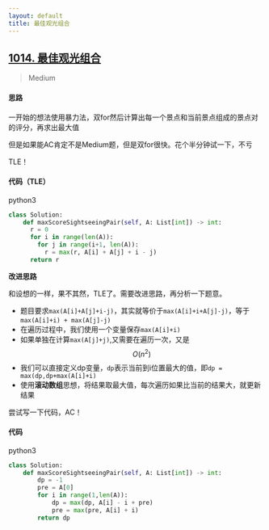 ```yaml
---
layout: default
title: 最佳观光组合
---
```


## [1014\. 最佳观光组合](https://leetcode-cn.com/problems/best-sightseeing-pair/)

> Medium

#### 思路

一开始的想法使用暴力法，双for然后计算出每一个景点和当前景点组成的景点对的评分，再求出最大值

但是如果能AC肯定不是Medium题，但是双for很快。花个半分钟试一下，不亏

TLE！

#### 代码（TLE）
python3
```python
class Solution:
    def maxScoreSightseeingPair(self, A: List[int]) -> int:
      r = 0
      for i in range(len(A)):
        for j in range(i+1, len(A)):
          r = max(r, A[i] + A[j] + i - j)
      return r
```

**改进思路**

和设想的一样，果不其然，TLE了。需要改进思路，再分析一下题意。

* 题目要求`max(A[i]+A[j]+i-j)`，其实就等价于`max(A[i]+i+A[j]-j)`，等于`max(A[i]+i) + max(A[j]-j)`
* 在遍历过程中，我们使用一个变量保存`max(A[i]+i)`
* 如果单独在计算`max(A[j]+j)`,又需要在遍历一次，又是$$O(n^2)$$
* 我们可以直接定义dp变量，`dp`表示当前到i位置最大的值，即`dp = max(dp,dp+max(A[i]+i)`
* 使用**滚动数组**思想，将结果取最大值，每次遍历如果比当前的结果大，就更新结果

尝试写一下代码，AC！

#### 代码
python3
```python
class Solution:
    def maxScoreSightseeingPair(self, A: List[int]) -> int:
        dp = -1
        pre = A[0]
        for i in range(1,len(A)):
            dp = max(dp, A[i] - i + pre)
            pre = max(pre, A[i] + i)
        return dp
```